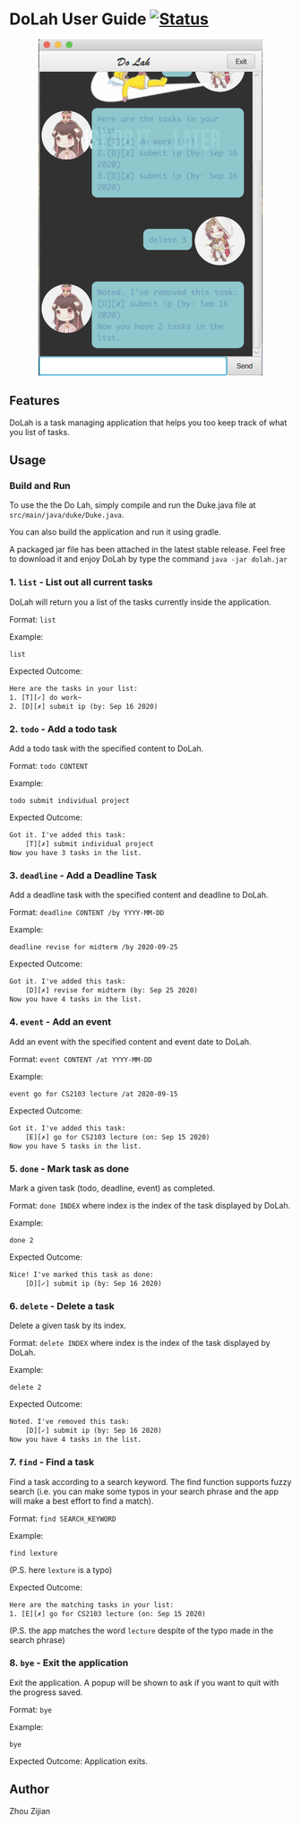 # DoLah User Guide [![Status](https://travis-ci.org/BobbyZhouZijian/ip.svg?branch=master)](https://travis-ci.org/BobbyZhouZijian/ip)

<p align="center">
    <img src="./Ui.png" alt="App Image" width="400" height="600">
</p>

## Features

DoLah is a task managing application that helps you too keep track of what you list of tasks.


## Usage

### Build and Run

To use the the Do Lah, simply compile and run the Duke.java file at `src/main/java/duke/Duke.java`.

You can also build the application and run it using gradle.

A packaged jar file has been attached in the latest stable release. Feel free to download it
and enjoy DoLah by type the command `java -jar dolah.jar`

### 1. `list` - List out all current tasks

DoLah will return you a list of the tasks currently inside the application.

Format: `list`

Example: 
```$xslt
list
```

Expected Outcome:
```
Here are the tasks in your list:
1. [T][✓] do work~
2. [D][✗] submit ip (by: Sep 16 2020)
```

### 2. `todo` - Add a todo task

Add a todo task with the specified content to DoLah.

Format: `todo CONTENT`

Example: 
```$xslt
todo submit individual project
```

Expected Outcome:
```
Got it. I've added this task:
    [T][✗] submit individual project
Now you have 3 tasks in the list.
```

### 3. `deadline` - Add a Deadline Task

Add a deadline task with the specified content and deadline to DoLah.

Format: `deadline CONTENT /by YYYY-MM-DD`

Example: 
```$xslt
deadline revise for midterm /by 2020-09-25
```

Expected Outcome:
```$xslt
Got it. I've added this task:
    [D][✗] revise for midterm (by: Sep 25 2020)
Now you have 4 tasks in the list.
```

### 4. `event` - Add an event

Add an event with the specified content and event date to DoLah.

Format: `event CONTENT /at YYYY-MM-DD`

Example: 
```$xslt
event go for CS2103 lecture /at 2020-09-15
```

Expected Outcome:
```$xslt
Got it. I've added this task:
    [E][✗] go for CS2103 lecture (on: Sep 15 2020)
Now you have 5 tasks in the list.
```


### 5. `done` - Mark task as done

Mark a given task (todo, deadline, event) as completed.

Format: `done INDEX` where index is the index of the task displayed by DoLah.

Example:
```
done 2
```

Expected Outcome:
```$xslt
Nice! I've marked this task as done:
    [D][✓] submit ip (by: Sep 16 2020)
```

### 6. `delete` - Delete a task

Delete a given task by its index.

Format: `delete INDEX` where index is the index of the task displayed by DoLah.

Example:
```$xslt
delete 2
```

Expected Outcome:
```$xslt
Noted. I've removed this task:
    [D][✓] submit ip (by: Sep 16 2020)
Now you have 4 tasks in the list.
```

### 7. `find` - Find a task

Find a task according to a search keyword. The find function supports fuzzy search (i.e. you can make
some typos in your search phrase and the app will make a best effort to find a match).

Format: `find SEARCH_KEYWORD`

Example:
```$xslt
find lexture
```
(P.S. here `lexture` is a typo)

Expected Outcome:
```$xslt
Here are the matching tasks in your list:
1. [E][✗] go for CS2103 lecture (on: Sep 15 2020)
```
(P.S. the app matches the word `lecture` despite of the typo made in the search phrase)

### 8. `bye` - Exit the application

Exit the application. A popup will be shown to ask if you want to 
quit with the progress saved.

Format: `bye`

Example:
```$xslt
bye
```

Expected Outcome: Application exits.


## Author

Zhou Zijian

